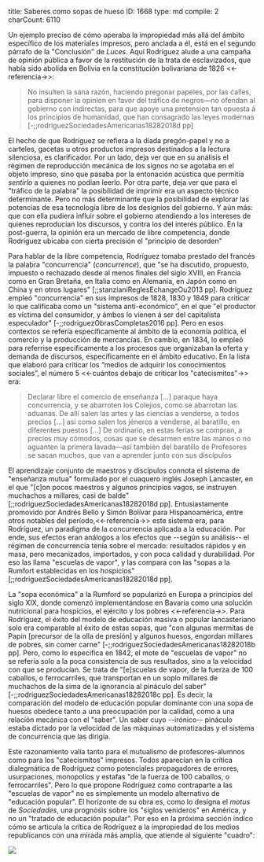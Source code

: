 title:          Saberes como sopas de hueso
ID:             1668
type:           md
compile:        2
charCount:      6110


Un ejemplo preciso de cómo operaba la impropiedad más allá del ámbito específico de los materiales impresos, pero anclada a él, está en el segundo párrafo de la "Conclusión" de *Luces*. Aquí Rodríguez alude a una campaña de opinión pública a favor de la restitución de la trata de esclavizados, que había sido abolida en Bolivia en la constitución bolivariana de 1826 <<-referencia->>:

>No insulten la sana razón, haciendo pregonar papeles, por las calles, para disponer la opinion en favor del tráfico de negros—no ofendan al gobierno con indirectas, para que apoye una pretension tan opuesta á los principios de humanidad, que han consagrado las leyes modernas [-;;rodriguezSociedadesAmericanas18282018d pp]

El hecho de que Rodríguez se refiera a la díada pregón-papel y no a carteles, gacetas u otros productos impresos destinados a la lectura silenciosa, es clarificador. Por un lado, deja ver que en su análisis el régimen de reproducción mecánica de los signos no se agotaba en el objeto impreso, sino que pasaba por la  entonación acústica que permitía *sentirlo* a quienes no podían leerlo. Por otra parte, deja ver que para el "tráfico de la palabra" la posibilidad de imprimir era un aspecto técnico determinante. Pero no más determinante que la posibilidad de explorar las potencias de esa tecnología libre de los designios del gobierno. Y aún más: que con ella pudiera influir sobre el gobierno atendiendo a los intereses de quienes reproducían los discursos, y contra los del interés público. En la post-guerra, la opinión era un mercado de libre competencia, donde Rodríguez ubicaba con cierta precisión el "principio de desorden"

Para hablar de la libre competencia, Rodríguez tomaba prestado del francés la palabra "concurrencia" (*concurrence*), que "se ha discutido, propuesto, impuesto o rechazado desde al menos finales del siglo XVIII, en Francia como en Gran Bretaña, en Italia como en Alemania, en Japón como en China y en otros lugares" [;;stanzianiReglesEchangeOu2013 pp]. Rodríguez empleó "concurrencia" en sus impresos de 1828, 1830 y 1849 para criticar lo que calificaba como un "sistema anti-económico", en el que "el productor es víctima del consumidor, y ámbos lo vienen á ser del capitalista especulador" [-;;rodriguezObrasCompletas2016 pp]. Pero en esos contextos se refería específicamente al ámbito de la economía política, el comercio y la producción de mercancías. En cambio, en 1834, lo empleó  para referrise específicamente a los procesos que organizaban la oferta y demanda de discursos, específicamente en el ámbito educativo. En la lista que elaboró para criticar los “medios de adquirir los conocimientos sociales”, el número 5 <<-cuántos debajo de criticar los "catecismitos"->> era:

>Declarar libre el comercio de enseñanza [...] paraque haya concurrencia, y se abarroten los Colejios, como se abarrotan las aduanas. De allí salen las artes y las ciencias a venderse, a todos precios [...] asi como salen los jéneros a venderse, al baratillo, en diferentes puestos [...] De ordinario, en estas ferias se compran, a precios muy cómodos, cosas que se desarmen entre las manos o no aguanten la primera lavada—así también del baratillo de Profesores se sacan muchos, que van a aprender junto con sus discípulos

El aprendizaje conjunto de maestros y discípulos connota el sistema de "enseñanza mutua" formulado por el cuaquero inglés  Joseph Lancaster, en el que "[c]on pocos maestros y algunos principios vagos, se instruyen muchachos a millares, casi de balde" [;;rodriguezSociedadesAmericanas18282018d pp]. Entusiastamente promovido por Andrés Bello y Simón Bolívar  para Hispanoamérica, entre otros notables del período,<<-referencia->> este sistema era, para Rodríguez, un paradigma de la concurrencia aplicada a la educación. Por ende, sus efectos eran análogos a los efectos que --según su análisis-- el régimen de concurrencia tenía sobre el mercado: resultados rápidos y en masa, pero mecanizados, importados, y con poca calidad y durabilidad. Por eso las llama "escuelas de vapor", y las compara con las "sopas a la Rumfort establecidas en los hospicios" [;;rodriguezSociedadesAmericanas18282018d pp]. 

La "sopa económica" a la Rumford  se popularizó en Europa a principios del siglo XIX, donde comenzó implementándose en Bavaria como una solución nutricional para hospicios, el ejército y los pobres <<-referencia->>. Para Rodríguez, el éxito del modelo de  educación masiva o popular lancasteriano solo era comparable al éxito de estas sopas, que "con algunas mermitas de Papin [precursor de la olla de presión] y algunos huesos, engordan millares de pobres, sin comer carne" [-;;rodriguezSociedadesAmericanas18282018b pp]. Pero, como lo especifica en 1842, el mote de "escuelas de vapor" no se refería solo a la poca consistencia de sus resultados, sino a la velocidad con que se producían. Se trata de "[e]scuelas de vapor, de la fuerza de 100 caballos, o ferrocarriles, que transportan en un soplo millares de muchachos de la sima de la ignorancia al pináculo del saber" [-;;rodriguezSociedadesAmericanas18282018c pp]. Es decir, la comparación del modelo de educación popular dominante con una sopa de huesos obedece tanto a una preocupación por la calidad, como a una relación mecánica con el "saber". Un saber cuyo --irónico-- pináculo estaba dictado por la velocidad de las máquinas automatizadas y el sistema de concurrencia que las dirigía. 

Este razonamiento valía tanto para el mutualismo de profesores-alumnos como para los "catecismitos" impresos. Todos aparecían en la crítica dialegmática de Rodríguez como potenciales propagadores de errores, usurpaciones, monopolios y estafas "de la fuerza de 100 caballos, o ferrocarriles". Pero lo que propone Rodríguez como contraparte a las "escuelas de vapor" no es simplemente un modelo alternativo de "educación popular". El horizonte de su obra es, como lo designa el *motus* de *Sociedades*, una prognosis sobre los "siglos venideros" en América, y no un "tratado de educación popular". Por eso en la próxima sección indico cómo se articula la crítica de Rodríguez a la impropiedad de los medios republicanos con una mirada más amplia, que atiende al siguiente "cuadro":

![](file:///home/febres/Pictures/Screenshots/Screenshot%20from%202023-06-08%2016-46-15.png)
<!-- el ORDEN PUBLICO / es el asunto del dia / en América hay muchas castas -->
